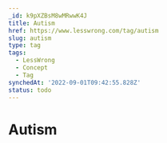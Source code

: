 ```yaml
---
_id: k9pXZBsM8wMRwwK4J
title: Autism
href: https://www.lesswrong.com/tag/autism
slug: autism
type: tag
tags:
  - LessWrong
  - Concept
  - Tag
synchedAt: '2022-09-01T09:42:55.828Z'
status: todo
---
```


# Autism

